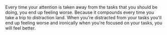 Every time your attention is taken away from the tasks that you should be doing, you end up feeling worse. Because it compounds every time you take a trip to distraction land.
When you're distracted from your tasks you'll end up feeling worse and ironically when you're focused on your tasks, you will feel better.